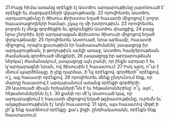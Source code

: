 21 Բայց հիմա առանց օրէնքի էլ Աստծու արդարութիւնը յայտնուած է՝ օրէնքի եւ մարգարէների վկայութեամբ. 22 որովհետեւ Աստծու արդարութիւնը ի Յիսուս Քրիստոս եղած հաւատի միջոցով է բոլոր հաւատացողների համար. չկայ ոչ մի խտրութիւն. 23 որովհետեւ բոլորն էլ մեղք գործեցին եւ զրկուեցին Աստծու փառքից, 24 բայց նրա շնորհիւ ձրի արդարացան Քրիստոս Յիսուսի միջոցով եղած փրկութեամբ: 25 Որովհետեւ Աստուած, նրա արեամբ, հաւատի միջոցով, որպէս քաւութիւն էր նախասահմանել՝ յապացոյց իր արդարութեան, ի թողութիւն աւելի առաջ, Աստծու համբերութեան ժամանակ գործուած մեղքերի, 26 յապացոյց իր արդարութեան ներկա՛յ ժամանակում, յապացոյց այն բանի, որ ինքն արդար է եւ կ՚արդարացնի նրան, ով Յիսուսին է հաւատում: 27 Իսկ արդ, ո՞ւր է մնում պարծենալը. ի չիք դարձաւ. ի՞նչ օրէնքով. գործերի՞ օրէնքով. ո՛չ, այլ հաւատի օրէնքով. 28 որովհետեւ մենք ընդունում ենք, որ մարդը հաւատով է արդարանում առանց օրէնքի գործերի: 29 Աստուած միայն հրեաների՞նն է եւ հեթանոսներինը՝ ո՞չ. այո՛, հեթանոսներինն էլ է. 30 քանի որ մէ՛կ Աստուած կայ, որ արդարացնում է հաւատի միջոցով եղած թլփատութիւնը, ուրեմն եւ՝ անթլփատութիւնն էլ՝ նոյն հաւատով: 31 Արդ, այս հաւատով միթէ ի չի՞ք ենք դարձնում օրէնքը. քա՛ւ լիցի. ընդհակառակն, օրէնքն ենք հաստատում:
